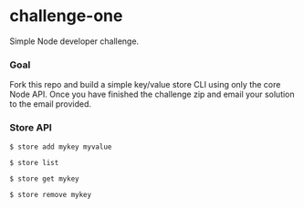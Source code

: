 # challenge-one
Simple Node developer challenge.

### Goal
Fork this repo and build a simple key/value store CLI using only the core Node API. Once you have finished the challenge zip and email your solution to the email provided.

### Store API

`$ store add mykey myvalue`

`$ store list`

`$ store get mykey`

`$ store remove mykey`
